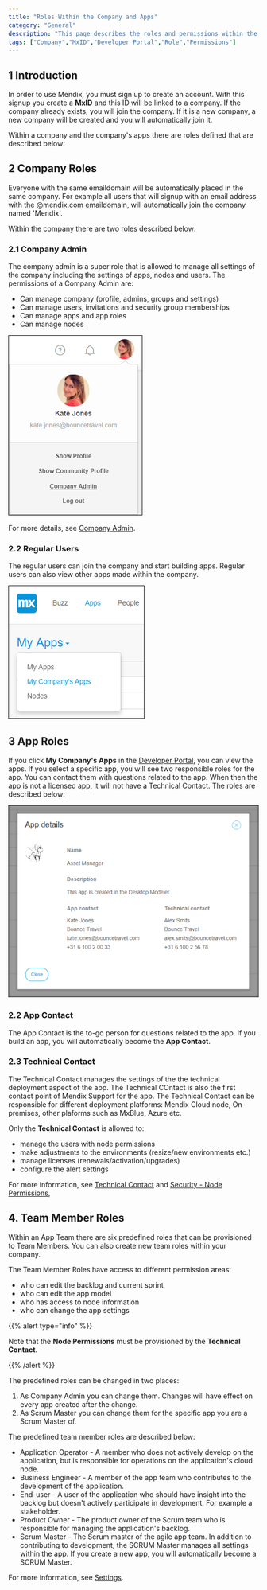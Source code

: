 ```yaml
---
title: "Roles Within the Company and Apps"
category: "General"
description: "This page describes the roles and permissions within the Mendix Platform."
tags: ["Company","MxID","Developer Portal","Role","Permissions"]
---
```


## 1 Introduction

In order to use Mendix, you must sign up to create an account. With this signup you create a **MxID** and this ID will be linked to a company. If the company already exists, you will join the company. If it is a new company, a new company will be created and you will automatically join it.

Within a company and the company's apps there are roles defined that are described below:

## 2 Company Roles

Everyone with the same emaildomain will be automatically placed in the same company. For example all users that will signup with an email address with the @mendix.com emaildomain, will automatically join the company named 'Mendix'.

Within the company there are two roles described below:

### 2.1 Company Admin

The company admin is a super role that is allowed to manage all settings of the company including the settings of apps, nodes and users. The permissions of a Company Admin are:

* Can manage company (profile, admins, groups and settings)
* Can manage users, invitations and security group memberships
* Can manage apps and app roles
* Can manage nodes

 ![](attachments/company-admin.png)

For more details, see [Company Admin](/developerportal/companyadmin).

### 2.2 Regular Users

The regular users can join the company and start building apps. Regular users can also view other apps made within the company.

  ![](attachments/myapps.png)

## 3 App Roles

If you click **My Company's Apps** in the [Developer Portal](http://home.mendix.com), you can view the apps. If you select a specific app, you will see two responsible roles for the app. You can contact them with questions related to the app. When then the app is not a licensed app, it will not have a Technical Contact.
The roles are described below:

  ![](attachments/company-app.png)

### 2.2 App Contact

The App Contact is the to-go person for questions related to the app. If you build an app, you will automatically become the **App Contact**.

### 2.3 Technical Contact

The Technical Contact manages the settings of the the technical deployment aspect of the app. The Technical COntact is also the first contact point of Mendix Support for the app.  The Technical Contact can be responsible for different deployment platforms: Mendix Cloud node, On-premises, other plaforms such as MxBlue, Azure etc.

Only the **Technical Contact** is allowed to:

* manage the users with node permissions
* make adjustments to the environments (resize/new environments etc.)
* manage licenses (renewals/activation/upgrades)
* configure the alert settings

For more information, see [Technical Contact](/developerportal/settings/technical-contact) and [Security - Node Permissions](/developerportal/settings/node-permissions),

## 4. Team Member Roles

Within an App Team there are six predefined roles that can be provisioned to Team Members. You can also create new team roles within your company.

The Team Member Roles have access to different permission areas:

* who can edit the backlog and current sprint
* who can edit the app model
* who has access to node information
* who can change the app settings

{{% alert type="info" %}}

Note that the **Node Permissions** must be provisioned by the **Technical Contact**.

{{% /alert %}}

The predefined roles can be changed in two places:
1.	As Company Admin you can change them. Changes will have effect on every app created after the change.
2.	As Scrum Master you can change them for the specific app you are a Scrum Master of.

The predefined team member roles are described below:

* Application Operator - A member who does not actively develop on the application, but is responsible for operations on the application's cloud node.
* Business Engineer - A member of the app team who contributes to the development of the application.  
* End-user - A user of the application who should have insight into the backlog but doesn't actively participate in development. For example a stakeholder.
* Product Owner - The product owner of the Scrum team who is responsible for managing the application's backlog.
* Scrum Master - The Scrum master of the agile app team. In addition to contributing to development, the SCRUM Master manages all settings within the app. If you create a new app, you will automatically become a SCRUM Master.

For more information, see [Settings](/developerportal/settings).
